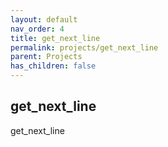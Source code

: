 ```yaml
---
layout: default
nav_order: 4
title: get_next_line
permalink: projects/get_next_line
parent: Projects
has_children: false
---
```


## get_next_line

get_next_line
